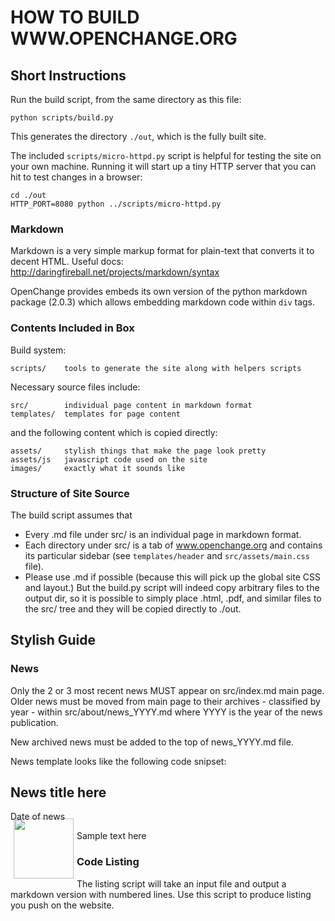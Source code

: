 # HOW TO BUILD WWW.OPENCHANGE.ORG #

## Short Instructions ##

Run the build script, from the same directory as this file:

    python scripts/build.py

This generates the directory `./out`, which is the fully built site.

The included `scripts/micro-httpd.py` script is helpful for testing
the site on your own machine. Running it will start up a tiny HTTP
server that you can hit to test changes in a browser:

    cd ./out
    HTTP_PORT=8080 python ../scripts/micro-httpd.py

### Markdown ###
Markdown is a very simple markup format for plain-text that converts it to
decent HTML. Useful docs:
http://daringfireball.net/projects/markdown/syntax

OpenChange provides embeds its own version of the python markdown
package (2.0.3) which allows embedding markdown code within `div`
tags.

### Contents Included in Box ###

Build system:

    scripts/    tools to generate the site along with helpers scripts

Necessary source files include:

    src/        individual page content in markdown format
    templates/  templates for page content

and the following content which is copied directly:

    assets/     stylish things that make the page look pretty
    assets/js	javascript code used on the site
    images/     exactly what it sounds like

### Structure of Site Source ###

The build script assumes that
- Every .md file under src/ is an individual page in markdown format.
- Each directory under src/ is a tab of www.openchange.org and contains its
  particular sidebar (see `templates/header` and `src/assets/main.css` file).  
- Please use .md if possible (because this will pick up the global site CSS
  and layout.) But the build.py script will indeed copy arbitrary files to the
  output dir, so it is possible to simply place .html, .pdf, and similar files
  to the src/ tree and they will be copied directly to ./out.

## Stylish Guide ##

### News ###

Only the 2 or 3 most recent news MUST appear on src/index.md main
page. Older news must be moved from main page to their archives -
classified by year - within src/about/news_YYYY.md where YYYY is the
year of the news publication.

New archived news must be added to the top of news_YYYY.md file.


News template looks like the following code snipset:


<div class="news" style="width:90%;">
  <h2>News title here</h2>
  <div class="date">Date of news </div>
  <img border="0" width="96" height="96" style="border: 0pt none; margin: -5px 5px
   5px; float: left;" alt="" src="/images/icon_openchange_logo.png" />

Sample text here

</div>


### Code Listing ###

The listing script will take an input file and output a markdown
version with numbered lines. Use this script to produce listing you
push on the website.

